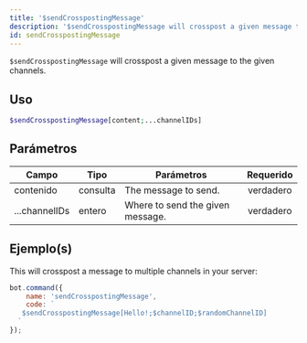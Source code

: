 ```yaml
---
title: '$sendCrosspostingMessage'
description: '$sendCrosspostingMessage will crosspost a given message to the given channels.'
id: sendCrosspostingMessage
---
```


`$sendCrosspostingMessage` will crosspost a given message to the given channels.

## Uso

```php
$sendCrosspostingMessage[content;...channelIDs]
```

## Parámetros

| Campo         | Tipo     | Parámetros                       | Requerido |
| ------------- | -------- | -------------------------------- |:---------:|
| contenido     | consulta | The message to send.             | verdadero |
| ...channelIDs | entero   | Where to send the given message. | verdadero |

## Ejemplo(s)

This will crosspost a message to multiple channels in your server:

```javascript
bot.command({
    name: 'sendCrosspostingMessage',
    code: `
   $sendCrosspostingMessage[Hello!;$channelID;$randomChannelID]
  `
});
```
